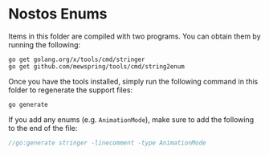 # Nostos Enums
Items in this folder are compiled with two programs. You can obtain them
by running the following:
```
go get golang.org/x/tools/cmd/stringer
go get github.com/mewspring/tools/cmd/string2enum
```
Once you have the tools installed, simply run the following command in this
folder to regenerate the support files:
```
go generate
```
If you add any enums (e.g. `AnimationMode`), make sure to add the following to the end of the
file:
```go
//go:generate stringer -linecomment -type AnimationMode
```
